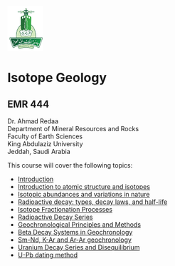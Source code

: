 <img src="images/KAU_logo.png" alt="KAU_LOGO" width="80" height="102">


# Isotope Geology
## EMR 444


Dr. Ahmad Redaa  
Department of Mineral Resources and Rocks  
Faculty of Earth Sciences  
King Abdulaziz University  
Jeddah, Saudi Arabia 


This course will cover the following topics:  

- [Introduction](slides/lecture_1.html)
- [Introduction to atomic structure and isotopes](slides/lecture_2.html)
- [Isotopic abundances and variations in nature](slides/lecture_3.html)
- [Radioactive decay: types, decay laws, and half-life](slides/lecture_4.html)
- [Isotope Fractionation Processes](slides/lecture_5.html)
- [Radioactive Decay Series](slides/lecture_6.html)
- [Geochronological Principles and Methods](slides/lecture_7.html)
- [Beta Decay Systems in Geochronology](slides/lecture_8.html)
- [Sm-Nd, K-Ar and Ar-Ar geochronology](slides/lecture_9.html)
- [Uranium Decay Series and Disequilibrium](slides/lecture_10.html)
- [U-Pb dating method](slides/lecture_11.html)
